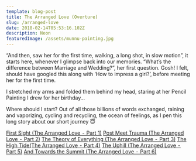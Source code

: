 ```yaml
---
template: blog-post
title: The Arranged Love (Overture)
slug: /arranged-love
date: 2018-02-14T05:53:16.102Z
description: Neon
featuredImage: /assets/munnu-painting.jpg
---
```


“And then, saw her for the first time, walking, a long shot, in slow motion”, it starts here, whenever I glimpse back into our memories.
“What’s the difference between Marriage and Wedding?”, her first question. Gosh! I felt, should have googled this along with ‘How to impress a girl?’, before meeting her for the first time.

I stretched my arms and folded them behind my head, staring at her Pencil Painting I drew for her birthday…

Where should I start? Out of all those billions of words exchanged, raining and vaporizing, cycling and recycling, the ocean of feelings, as I pen this long story about our short journey 😇

[First Sight (The Arranged Love  -  Part 1)](https://medium.com/@gopalakshintala/the-arranged-love-part-2-first-sight-4a834f406c0f)
[Post Meet Trauma (The Arranged Love  -  Part 2)](https://medium.com/@gopalakshintala/the-arranged-love-part-3-post-meet-trauma-fec528dbb334)
[The Theory of Everything (The Arranged Love  -  Part 3)](https://medium.com/@gopalakshintala/the-theory-of-everything-the-arranged-love-part-3-8a61197fcd48)
[The High Tide(The Arranged Love  -  Part 4)](https://medium.com/@gopalakshintala/the-high-tide-the-arranged-love-part-4-44b45c05046f)
[The Uphill (The Arranged Love  -  Part 5)](https://medium.com/@gopalakshintala/the-uphill-the-arranged-love-part-5-a37492215ffc)
[And Towards the Summit (The Arranged Love  -  Part 6)](https://medium.com/@gopalakshintala/and-towards-the-summit-the-arranged-love-part-6-994371c8df70)